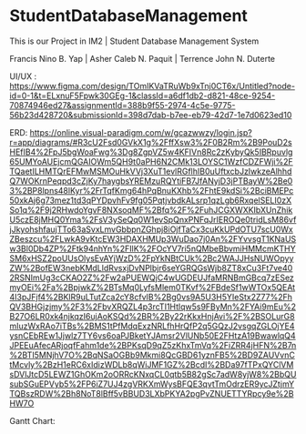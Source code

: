 # StudentDatabaseManagement
 
This is our Project in IM2 | Student Database Management System

Francis Nino B. Yap | Asher Caleb N. Paquit | Terrence John N. Duterte

UI/UX : https://www.figma.com/design/TOmIKVaTRuWb9xTnj0CT6x/Untitled?node-id=0-1&t=ELxnuF5Fpwk30GEg-1&classId=a6df1db2-d821-48ce-9254-70874946ed27&assignmentId=388b9f55-2974-4c5e-9775-56b23d428720&submissionId=398d7dab-b7ee-eb79-42d7-1e7d0623ed10

ERD: https://online.visual-paradigm.com/w/gcazwwzy/login.jsp?r=app/diagrams/#R3cU2Fsd0GVkX1g%2FffXsw3%2F0B2Rm%2B9PouD2sHEfIB4%2FpJ5bgWoaFwg%3Dg8ZgpVZ5w4KFIVn8Rc2zKybyQk5IBRpuvlg65UMYoAUEjcmQGAIOWm5QH9t0aPH6N2CMk13LOYSC1WzfCDZFWji%2FTQaetILHMTQrEFMwMSMOuHkVVj3XuT1evlRGflhIB0uUftxcbJzIwkzeAlhhdQ7WOKrnPeqpd3cZjKy7haygbsYREMzuRQYtiFB7JfANyjD3jPTBayW%2Be03%2BP8lpns48lKyr%2FrTqfKmg64hPqBnuKXhb%2FhtE9kdSi%2BciBMEPc50xkAj6g73mez1td3qPYDpvhFv9fg05PqtjvbdkALsrp1qzLgb6RxqelSELI0zXSo1q%2F9j2RHwdoYgvF8NXsoqMF%2Bfq%2F%2FuhJCGXWXKIbXUnZhikU5czE8jMHQ0Yma%2FsV3ySeQq0W1evSpQnxPNFqJrIEROQe0tridLsM86vfjJkyohshfaujTTo63aSvxLmvGbbpnZGhpj8iOjfTaCx3cuKkUPdOTU7scU0WxZBeszcu%2FLwkA9vKtcEW3HDAXHMUp3WuDao7j0An%2FYvvsgT1KNaUSw3Bl0Db4ZP%2Ftk94nhYn%2FIlK%2FOcYV7ri5nQMbeBbvmiHMMcmKTHYSM6xHSZ2poUUsOlysEvAYjWzD%2FpYkNBtCUk%2Bc2WAJJHsNUWOpyyZW%2BofEW3nebKMdLldRvsxjDvNPlbjr6seYGRQGsWjb8ZT8xCu3Ft7ve402RSNImUg3cCKAO2Z%2Fw2aPUEWQjC4wUGDEUJfaMRNBmGBcq7zESezmyOEi%2Fa%2BpjwkZ%2BTsMq0LyfsMlem0TKvf%2FBdeSf1wWTOx5QEAt4I3pJFjf4%2BKlR9uLTutZca2cY8cfvIB%2Bg0vs9A5U3H5YIeStx2Z77%2FhQV3BHGjzjmy%2F3%2FbvXRQZL4p3rcTI1Htlqw5s9FByMn%2FYAi9mEu%2B27O6LR0xk4njkqzI6ujAoKSQd%2BR%2By22rKkxHnjAvi%2F%2BSOLurG8mIuzWxRAo7iTBs%2BMS1tPfMdqExzNRLfhHrQfP2q5GQzJ2vsgqZGLOjYE4ysnCEbREw1Jjwlz7TY6vs6oaPJBketYJAmsr2VlUNb50E2FHtzA19BwawlqQ4JPEEuAfecARjoqfFahm1de%2BPKsqD9qZ5zKhxTmVq%2FiZRR4jHFN%2B7n%2BTI5MNjhV7O%2BqNSaOGBb9Mkmi8QcGBD61yznFB5%2BD9ZAUVvnCtMcvly%2BzH1eRC6xIdizWDLb8qWiJMF1GZ%2BcdI%2BDa97fTPxQYClVMsDVlJtcD5LEWZ1GhOKm2oORRcKNxqCL0qtb5B82gSc7adW8yjW8%2BbQUsubSGuEPVyb5%2FP6iZ7UJ4zgVRKXmWysBFQE3qvtTmOdrzER9ycJZtjmYTQBszRDW%2Bh8NoT8lBff5vBBUD3LXbPKYA2pgPvZNUETTYRpcy9e%2BHW7O

Gantt Chart: 
